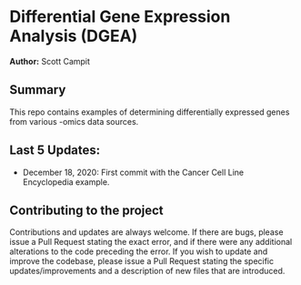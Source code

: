 # Differential Gene Expression Analysis (DGEA)
**Author:** Scott Campit

## Summary
This repo contains examples of determining differentially expressed genes from various -omics data sources.  

## Last 5 Updates:
  * December 18, 2020: First commit with the Cancer Cell Line Encyclopedia example.

## Contributing to the project
Contributions and updates are always welcome. If there are bugs, please issue a Pull Request stating the exact error, and if there were any additional alterations to the code preceding the error. If you wish to update and improve the codebase, please issue a Pull Request stating the specific updates/improvements and a description of new files that are introduced. 

